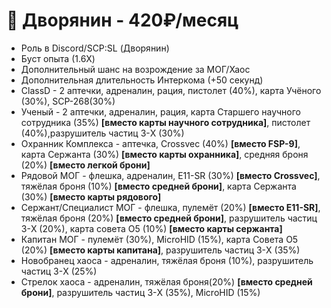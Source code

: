 # 🎾 Дворянин - 420₽/месяц

* Роль в Discord/SCP:SL (Дворянин)
* Буст опыта (1.6X)
* Дополнительный шанс на возрождение за МОГ/Хаос
* Дополнительная длительность Интеркома (+50 секунд)
* ClassD -  2 аптечки, адреналин, рация, пистолет (40%), карта Учёного (30%), SCP-268(30%)
* Ученый - 2 аптечки, адреналин, рация, карта Старшего научного сотрудника (35%) **\[вместо карты научного сотрудника]**, пистолет (40%),разрушитель частиц 3-X (30%)
* Охранник Комплекса - аптечка, Crossvec (40%) **\[вместо FSP-9]**,  карта Сержанта (30%) **\[вместо карты охранника]**, средняя броня (20%) **\[вместо легкой брони]**
* Рядовой МОГ - флешка, адреналин, Е11-SR (30%) **\[вместо Crossvec]**, тяжёлая броня (10%) **\[вместо средней брони]**, карта Сержанта (30%) **\[вместо карты рядового]**
* Сержант/Специалист МОГ - флешка, пулемёт (20%) **\[вместо Е11-SR]**, тяжёлая броня (20%) **\[вместо средней брони]**, разрушитель частиц 3-X (20%), карта совета О5 (10%) **\[вместо карты сержанта]**
* Капитан МОГ - пулемёт (30%), MicroHID (15%), карта Совета О5 (20%) **\[вместо карты капитана]**, разрушитель частиц 3-X (35%)
* Новобранец хаоса - адреналин, тяжёлая броня (10%), разрушитель частиц 3-X (25%)
* Стрелок хаоса - адреналин, тяжёлая броня(20%) **\[вместо средней брони]**, разрушитель частиц 3-X (35%), MicroHID (15%)
